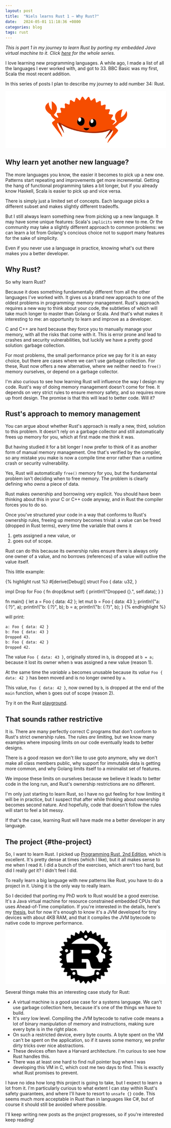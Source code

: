 ```yaml
---
layout: post
title:  "Niels learns Rust 1 — Why Rust?"
date:   2024-05-01 11:18:36 +0800
categories: blog
tags: rust
---
```


*This is part 1 in my journey to learn Rust by porting my embedded Java virtual machine to it.
Click [here](/blog/tag/rust) for the whole series.*


I love learning new programming languages. A while ago, I made a list of all the languages I ever worked with, and got to 33. BBC Basic was my first, Scala the most recent addition.

In this series of posts I plan to describe my journey to add number 34: Rust.

![rust crab](/assets/img/2024-05-01-rust-crab.webp)

## Why learn yet another new language?

The more languages you know, the easier it becomes to pick up a new one. Patterns start repeating and improvements get more incremental. Getting the hang of functional programming takes a bit longer, but if you already know Haskell, Scala is easier to pick up and vice versa.

There is simply just a limited set of concepts. Each language picks a different subset and makes slightly different tradeoffs.

But I still always learn something new from picking up a new language. It may have some unique features: Scala's `implicits` were new to me. Or the community may take a slightly different approach to common problems: we can learn a lot from Golang's concious choice not to support many features for the sake of simplicity.

Even if you never use a language in practice, knowing what's out there makes you a better developer.


## Why Rust?

So why learn Rust?

Because it does something fundamentally different from all the other languages I've worked with. It gives us a brand new approach to one of the oldest problems in programming: memory management. Rust's approach requires a new way to think about your code, the subtleties of which will take much longer to master than Golang or Scala. And that's what makes it interesting to me: an opportunity to learn and improve as a developer.

C and C++ are hard because they force you to manually manage your memory, with all the risks that come with it. This is error prone and lead to crashes and security vulnerabilities, but luckily we have a pretty good solution: garbage collection.

For most problems, the small performance price we pay for it is an easy choice, but there are cases where we can't use garbage collection. For these, Rust now offers a new alternative, where we neither need to `free()` memory ourselves, or depend on a garbage collector.

I'm also curious to see how learning Rust will influence the way I design my code. Rust's way of doing memory management doesn't come for free. It depends on very strict rules to ensure memory safety, and so requires more up front design. The promise is that this will lead to better code. Will it?


## Rust's approach to memory management

You can argue about whether Rust's approach is really a new, third, solution to this problem. It doesn't rely on a garbage collector and still automatically frees up memory for you, which at first made me think it was.

But having studied it for a bit longer I now prefer to think of it as another form of manual memory management. One that's verified by the compiler, so any mistake you make is now a compile time error rather than a runtime crash or security vulnerability.

Yes, Rust will automatically `free()` memory for you, but the fundamental problem isn't deciding when to free memory. The problem is clearly defining who *owns* a piece of data.

Rust makes ownership and borrowing very explicit. You should have been thinking about this in your C or C++ code anyway, and in Rust the compiler forces you to do so.

Once you've structured your code in a way that conforms to Rust's ownership rules, freeing up memory becomes trivial: a value can be freed (dropped in Rust terms), every time the variable that owns it
1. gets assigned a new value, or
2. goes out of scope.
 

Rust can do this because its ownership rules ensure there is always only one owner of a value, and no borrows (references) of a value will outlive the value itself.

This little example:

{% highlight rust %}
#[derive(Debug)]
struct Foo {
    data: u32,
}

impl Drop for Foo {
    fn drop(&mut self) {
        println!("Dropped {}.", self.data);
    }
}

fn main() {
    let a = Foo { data: 42 };
    let mut b = Foo { data: 43 };
    println!("a: {:?}", a);
    println!("b: {:?}", b);
    b = a;
    println!("b: {:?}", b);
}
{% endhighlight %}

will print:

```
a: Foo { data: 42 }
b: Foo { data: 43 }
Dropped 43.
b: Foo { data: 42 }
Dropped 42.
```

The value `Foo { data: 43 }`, originally stored in `b`, is dropped at `b = a;` because it lost its owner when `b` was assigned a new value (reason 1).

At the same time the *variable* `a` becomes unusable because its *value* `Foo { data: 42 }` has been moved and is no longer owned by `a`.

This value, `Foo { data: 42 }`, now owned by `b`, is dropped at the end of the `main` function, when `b` goes out of scope (reason 2).

Try it on the Rust [playground](https://play.rust-lang.org/?version=stable&mode=debug&edition=2021&code=%23%5Bderive%28Debug%29%5D%0Astruct+Foo+%7B%0A++++data%3A+u32%2C%0A%7D%0A%0Aimpl+Drop+for+Foo+%7B%0A++++fn+drop%28%26mut+self%29+%7B%0A++++++++println%21%28%22Dropped+%7B%7D.%22%2C+self.data%29%3B%0A++++%7D%0A%7D%0A%0Afn+main%28%29+%7B%0A++++let+a+%3D+Foo+%7B+data%3A+42+%7D%3B%0A++++let+mut+b+%3D+Foo+%7B+data%3A+43+%7D%3B%0A++++println%21%28%22a%3A+%7B%3A%3F%7D%22%2C+a%29%3B%0A++++println%21%28%22b%3A+%7B%3A%3F%7D%22%2C+b%29%3B%0A++++b+%3D+a%3B%0A++++println%21%28%22b%3A+%7B%3A%3F%7D%22%2C+b%29%3B%0A%7D%0A%0A).


## That sounds rather restrictive

It is. There are many perfectly correct C programs that don't conform to Rust's strict ownership rules. The rules *are* limiting, but we know many examples where imposing limits on our code eventually leads to better designs.

There is a good reason we don't like to use goto anymore, why we don't make all class members public, why support for immutable data is getting more common, and why Golang limits itself to a minimalist set of features.

We impose these limits on ourselves because we believe it leads to better code in the long run, and Rust's ownership restrictions are no different.

I'm only just starting to learn Rust, so I have no gut feeling for how limiting it will be in practice, but I suspect that after while thinking about ownership becomes second nature. And hopefully, code that doesn't follow the rules will start to feel a bit messy.

If that's the case, learning Rust will have made me a better developer in any language.


## The project {#the-project}

So, I want to learn Rust. I picked up [Programming Rust, 2nd Edition](https://www.oreilly.com/library/view/programming-rust-2nd/9781492052586/), which is excellent. It's pretty dense at times (which I like), but it all makes sense to me when I read it. I did a bunch of the exercises, which aren't too hard, but did I really *get* it? I didn't feel I did.

To really learn a big language with new patterns like Rust, you have to do a project in it. Using it is the only way to really learn.

So I decided that porting my PhD work to Rust would be a good exercise. It's a Java virtual machine for resource constrained embedded CPUs that uses Ahead-of-Time compilation. If you're interested in the details, here's my [thesis](https://tdr.lib.ntu.edu.tw/handle/123456789/1247), but for now it's enough to know it's a JVM developed for tiny devices with about 4KB RAM, and that it compiles the JVM bytecode to native code to improve performance.

![rust R](/assets/img/2024-05-01-rust-R.png)

Several things make this an interesting case study for Rust:
 - A virtual machine is a good use case for a systems language. We can't use garbage collection here, because it's one of the things we have to build.
 - It's *very* low level. Compiling the JVM bytecode to native code means a lot of binary manipulation of memory and instructions, making sure every byte is in the right place.
 - On such a restricted device, every byte counts. A byte spent on the VM can't be spent on the application, so if it saves some memory, we prefer dirty tricks over nice abstractions.
 - These devices often have a Harvard architecture. I'm curious to see how Rust handles this.
 - There was at least one hard to find null pointer bug when I was developing this VM in C, which cost me two days to find. This is exactly what Rust promises to prevent.


I have no idea how long this project is going to take, but I expect to learn a lot from it. I'm particularly curious to what extent I can stay within Rust's safety guarantees, and where I'll have to resort to `unsafe {}` code. This seems much more acceptable in Rust than in languages like C#, but of course it should still be avoided where possible.

I'll keep writing new posts as the project progresses, so if you're interested keep reading!

